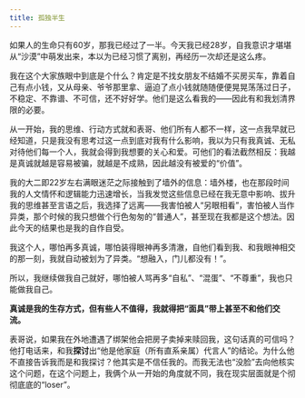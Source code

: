 ```yaml
---
title: 孤独半生
---
```


如果人的生命只有60岁，那我已经过了一半。今天我已经28岁，自我意识才堪堪从“沙漠”中萌发出来，本以为已经习惯了离别，再经历一次却还是这么疼。<!-- more -->

我在这个大家族眼中到底是个什么？肯定是不找女朋友不结婚不买房买车，靠着自己有点小钱，又从母亲、爷爷那里拿、逼迫了点小钱就随随便便晃晃荡荡过日子，不稳定、不靠谱、不可信，还不好好学。他们是这么看我的——因此有和我划清界限的必要。

从一开始，我的思维、行动方式就和表哥、他们所有人都不一样，这一点我早就已经知道，只是我没有思考过这一点到底对我有什么影响，我以为只有我真诚、无私对待他们每一个人，我就会得到我想要的关心和爱。可他们的看法截然相反：我越是真诚就越是容易被骗，就越是不成熟，因此越没有被爱的“价值”。

我的大二即22岁左右满眼迷茫之际接触到了墙外的信息：墙外楼，也在那段时间我的人文情怀和逻辑能力迅速增长，当我发觉这些信息已经在我无意中影响、拔升我的思维甚至言语之后，我选择了远离——我害怕被人“另眼相看”，害怕被人当作异类，那个时候的我只想做个行色匆匆的“普通人”，甚至现在我都是这个想法。因此今天的结果也是我的自作自受。

我这个人，哪怕再多真诚，哪怕装得眼神再多清澈，自他们看到我、和我眼神相交的那一刻，我就自动被划为了异类。“想融入，门儿都没有！”。

所以，我继续做我自己就好，哪怕被人骂再多“自私”、“混蛋”、“不尊重”，我也只能做我自己。

**真诚是我的生存方式，但有些人不值得，我就得把“面具”带上甚至不和他们交流。**

表哥说，如果我在外地遭遇了绑架他会把房子卖掉来赎回我，这句话真的可信吗？他打电话来，和我**探讨**出“他是他家庭（所有直系亲属）代言人”的结论。为什么他不直接告诉我而是和我探讨？他其实是不信任我的。而我无法也“没脸”去向他核实这个问题，在这个问题上，我俩个从一开始的角度就不同，我在现实层面就是个彻彻底底的“loser”。


